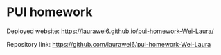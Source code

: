 # PUI homework

Deployed website: https://laurawei6.github.io/pui-homework-Wei-Laura/

Repository link: https://github.com/laurawei6/pui-homework-Wei-Laura
